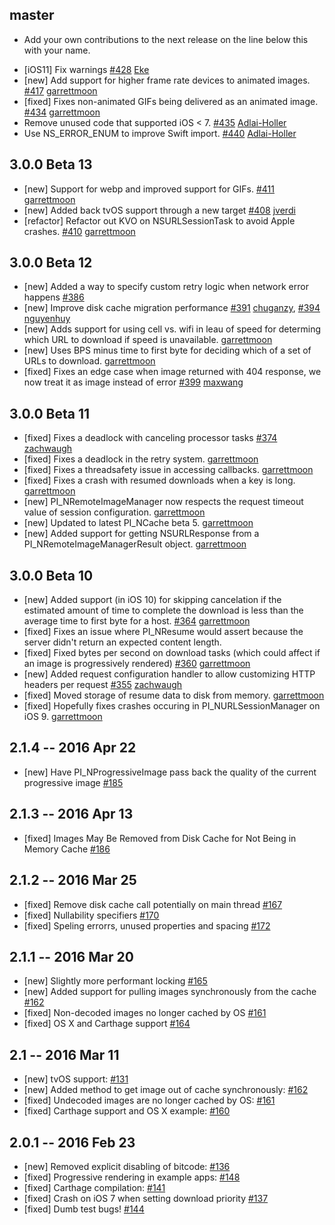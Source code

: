 ## master
* Add your own contributions to the next release on the line below this with your name.
- [iOS11] Fix warnings [#428](https://github.com/pinterest/PI_NRemoteImage/pull/428) [Eke](https://github.com/Eke)
- [new] Add support for higher frame rate devices to animated images. [#417](https://github.com/pinterest/PI_NRemoteImage/pull/417) [garrettmoon](https://github.com/garrettmoon)
- [fixed] Fixes non-animated GIFs being delivered as an animated image. [#434](https://github.com/pinterest/PI_NRemoteImage/pull/434) [garrettmoon](https://github.com/garrettmoon)
- Remove unused code that supported iOS < 7. [#435](https://github.com/pinterest/PI_NRemoteImage/pull/435) [Adlai-Holler](https://github.com/Adlai-Holler)
- Use NS_ERROR_ENUM to improve Swift import. [#440](https://github.com/pinterest/PI_NRemoteImage/pull/440) [Adlai-Holler](https://github.com/Adlai-Holler)

## 3.0.0 Beta 13
- [new] Support for webp and improved support for GIFs. [#411](https://github.com/pinterest/PI_NRemoteImage/pull/411) [garrettmoon](https://github.com/garrettmoon)
- [new] Added back tvOS support through a new target [#408](https://github.com/pinterest/PI_NRemoteImage/pull/408) [jverdi](https://github.com/jverdi)
- [refactor] Refactor out KVO on NSURLSessionTask to avoid Apple crashes. [#410](https://github.com/pinterest/PI_NRemoteImage/pull/410) [garrettmoon](https://github.com/garrettmoon)

## 3.0.0 Beta 12
- [new] Added a way to specify custom retry logic when network error happens [#386](https://github.com/pinterest/PI_NRemoteImage/pull/386)
- [new] Improve disk cache migration performance [#391](https://github.com/pinterest/PI_NRemoteImage/pull/391) [chuganzy](https://github.com/chuganzy), [#394](https://github.com/pinterest/PI_NRemoteImage/pull/394) [nguyenhuy](https://github.com/nguyenhuy)
- [new] Adds support for using cell vs. wifi in leau of speed for determing which URL to download if speed is unavailable. [garrettmoon](https://github.com/garrettmoon)
- [new] Uses BPS minus time to first byte for deciding which of a set of URLs to download. [garrettmoon](https://github.com/garrettmoon)
- [fixed] Fixes an edge case when image returned with 404 response, we now treat it as image instead of error [#399](https://github.com/pinterest/PI_NRemoteImage/pull/396) [maxwang](https://github.com/wsdwsd0829)

## 3.0.0 Beta 11
- [fixed] Fixes a deadlock with canceling processor tasks [#374](https://github.com/pinterest/PI_NRemoteImage/pull/374) [zachwaugh](https://github.com/zachwaugh)
- [fixed] Fixes a deadlock in the retry system. [garrettmoon](https://github.com/garrettmoon)
- [fixed] Fixes a threadsafety issue in accessing callbacks. [garrettmoon](https://github.com/garrettmoon)
- [fixed] Fixes a crash with resumed downloads when a key is long. [garrettmoon](https://github.com/garrettmoon)
- [new] PI_NRemoteImageManager now respects the request timeout value of session configuration. [garrettmoon](https://github.com/garrettmoon)
- [new] Updated to latest PI_NCache beta 5. [garrettmoon](https://github.com/garrettmoon)
- [new] Added support for getting NSURLResponse from a PI_NRemoteImageManagerResult object. [garrettmoon](https://github.com/garrettmoon)

## 3.0.0 Beta 10
- [new] Added support (in iOS 10) for skipping cancelation if the estimated amount of time to complete the download is less than the average time to first byte for a host. [#364](https://github.com/pinterest/PI_NRemoteImage/pull/364) [garrettmoon](https://github.com/garrettmoon)
- [fixed] Fixes an issue where PI_NResume would assert because the server didn't return an expected content length.
- [fixed] Fixed bytes per second on download tasks (which could affect if an image is progressively rendered) [#360](https://github.com/pinterest/PI_NRemoteImage/pull/360) [garrettmoon](https://github.com/garrettmoon)
- [new] Added request configuration handler to allow customizing HTTP headers per request [#355](https://github.com/pinterest/PI_NRemoteImage/pull/355) [zachwaugh](https://github.com/zachwaugh)
- [fixed] Moved storage of resume data to disk from memory. [garrettmoon](https://github.com/garrettmoon)
- [fixed] Hopefully fixes crashes occuring in PI_NURLSessionManager on iOS 9. [garrettmoon](https://github.com/garrettmoon)

## 2.1.4 -- 2016 Apr 22
- [new] Have PI_NProgressiveImage pass back the quality of the current progressive image [#185](https://github.com/pinterest/PI_NRemoteImage/pull/185)

## 2.1.3 -- 2016 Apr 13
- [fixed] Images May Be Removed from Disk Cache for Not Being in Memory Cache [#186](https://github.com/pinterest/PI_NRemoteImage/commit/f15ca03ece954b4712b2c669c849245617e73e08)

## 2.1.2 -- 2016 Mar 25
- [fixed] Remove disk cache call potentially on main thread [#167](https://github.com/pinterest/PI_NRemoteImage/pull/167)
- [fixed] Nullability specifiers [#170](https://github.com/pinterest/PI_NRemoteImage/pull/170)
- [fixed] Speling errorrs, unused properties and spacing [#172](https://github.com/pinterest/PI_NRemoteImage/pull/172)

## 2.1.1 -- 2016 Mar 20
- [new] Slightly more performant locking [#165](https://github.com/pinterest/PI_NRemoteImage/pull/165)
- [new] Added support for pulling images synchronously from the cache [#162](https://github.com/pinterest/PI_NRemoteImage/pull/162)
- [fixed] Non-decoded images no longer cached by OS [#161](https://github.com/pinterest/PI_NRemoteImage/pull/161)
- [fixed] OS X and Carthage support [#164](https://github.com/pinterest/PI_NRemoteImage/pull/164)

## 2.1 -- 2016 Mar 11
- [new] tvOS support: [#131](https://github.com/pinterest/PI_NRemoteImage/pull/131)
- [new] Added method to get image out of cache synchronously: [#162](https://github.com/pinterest/PI_NRemoteImage/pull/162)
- [fixed] Undecoded images are no longer cached by OS: [#161](https://github.com/pinterest/PI_NRemoteImage/pull/161)
- [fixed] Carthage support and OS X example: [#160](https://github.com/pinterest/PI_NRemoteImage/pull/160)

## 2.0.1 -- 2016 Feb 23
- [new] Removed explicit disabling of bitcode: [#136](https://github.com/pinterest/PI_NRemoteImage/pull/136)
- [fixed] Progressive rendering in example apps: [#148](https://github.com/pinterest/PI_NRemoteImage/pull/148)
- [fixed] Carthage compilation: [#141](https://github.com/pinterest/PI_NRemoteImage/pull/141)
- [fixed] Crash on iOS 7 when setting download priority [#137](https://github.com/pinterest/PI_NRemoteImage/pull/137)
- [fixed] Dumb test bugs! [#144](https://github.com/pinterest/PI_NRemoteImage/pull/144)
